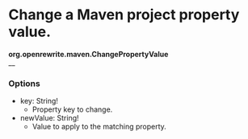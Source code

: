 # Change a Maven project property value.

**org.openrewrite.maven.ChangePropertyValue**  
__

### Options

* key: String!
	* Property key to change.
* newValue: String!
	* Value to apply to the matching property.

